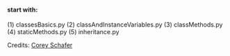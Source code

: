 #### start with:
(1) classesBasics.py
(2) classAndInstanceVariables.py
(3) classMethods.py
(4) staticMethods.py
(5) inheritance.py

Credits: [Corey Schafer](https://www.youtube.com/playlist?list=PL-osiE80TeTsqhIuOqKhwlXsIBIdSeYtc)
